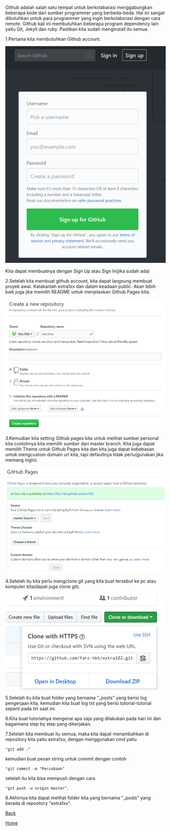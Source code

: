 Github adalah salah satu tempat untuk berkolabarasi menggabungkan beberapa kode dari sumber programmer yang berbeda-beda. Hal ini sangat dibutuhkan untuk para programmer yang ingin berkolaborasi dengan cara remote.
Github kali ini membutuhkan beberapa program dependency lain yaitu Git, Jekyll dan ruby. Pastikan kita sudah menginstall itu semua.

1.Pertama kita membutuhkan Github account.

![images](https://raw.githubusercontent.com/farz-hkh/extra182/master/assets/images/github_akun.png)

Kita dapat membuatnya dengan Sign Up atau Sign In(jika sudah ada)

2.Setelah kita membuat github account, kita dapat langsung membuat proyek awal. Katakanlah extra1xx dan dalam keadaan public. Akan lebih baik juga jika memilih README untuk menjelaskan Github Pages kita.

![images](https://raw.githubusercontent.com/farz-hkh/extra182/master/assets/images/github_repo.png)

3.Kemudian kita setting Github pages kita untuk melihat sumber personal kita contohnya kita memilih sumber dari master branch. Kita juga dapat memilih Theme untuk Github Pages kita dan kita juga dapat kebebasan untuk mengcustom domain url kita, tapi defaultnya tidak perlu(gunakan jika memang ingin).

![images](https://raw.githubusercontent.com/farz-hkh/extra182/master/assets/images/github_pages.png)

4.Setelah itu kita perlu mengclone git yang kita buat tersebut ke pc atau komputer kita(dapat juga clone git).

![images](https://raw.githubusercontent.com/farz-hkh/extra182/master/assets/images/github_clone.png)

5.Setelah itu kita buat folder yang bernama "_posts" yang berisi log pengerjaan kita, kemudian kita buat log txt yang berisi tutorial-tutorial seperti pada txt saat ini.

6.Kita buat tutorialnya mengenai apa saja yang dilakukan pada hari ini dan bagaimana step by step yang dikerjakan.

7.Setelah kita membuat itu semua, maka kita dapat menambahkan di repository kita yaitu extra1xx, dengan menggunakan cmd yaitu
```PS
"git add ."
```
kemudian buat pesan string untuk commit dengan contoh
```PS
"git commit -m "Percobaan"
```
setelah itu kita bisa mempush dengan cara
```PS
"git push -u origin master".
```

8.Akhirnya kita dapat melihat folder kita yang bernama "_posts" yang berada di repository "extra1xx".


[Back](https://farz-hkh.github.io/Exercise/Logs.html)

[Home](https://farz-hkh.github.io/Exercise/)
